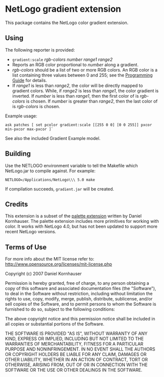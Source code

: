 # NetLogo gradient extension

This package contains the NetLogo color gradient extension.

## Using

The following reporter is provided:

 * `gradient:scale` _rgb-colors_ _number_ _range1_ _range2_
  * Reports an RGB color proportional to _number_ along a gradient.
  * _rgb-colors_ should be a list of two or more RGB colors. An RGB color is a list containing three values between 0 and 255; see the [Programming Guide](http://ccl.northwestern.edu/netlogo/5.0/docs/programming.html) for details.
  * If _range1_ is less than _range2_, the color will be directly mapped to gradient colors. While, if _range2_ is less than _range1_, the color gradient is inverted. If _number_ is less than _range1_, then the first color of is  _rgb-colors_ is chosen. If _number_ is greater than _range2_, then the last color of is _rgb-colors_ is chosen.

Example usage:

    ask patches [ set pcolor gradient:scale [[255 0 0] [0 0 255]] pxcor min-pxcor max-pxcor ]`

See also the included Gradient Example model.

## Building

Use the NETLOGO environment variable to tell the Makefile which NetLogo.jar to compile against.  For example:

    NETLOGO=/Applications/NetLogo\\\ 5.0 make

If compilation succeeds, `gradient.jar` will be created.

## Credits

This extension is a subset of the [palette extension](http://ccl.northwestern.edu/extensions/palette/) written by Daniel Kornhauser.  The palette extension includes more primitives for working with color.  It works with NetLogo 4.0, but has not been updated to support more recent NetLogo versions.

## Terms of Use

For more info about the MIT license refer to: http://www.opensource.org/licenses/mit-license.php

Copyright (c) 2007 Daniel Kornhauser

Permission is hereby granted, free of charge, to any person obtaining a copy of this software and associated documentation files (the "Software"), to deal in the Software without restriction, including without limitation the rights to use, copy, modify, merge, publish, distribute, sublicense, and/or sell copies of the Software, and to permit persons to whom the Software is furnished to do so, subject to the following conditions:

The above copyright notice and this permission notice shall be included in all copies or substantial portions of the Software.

THE SOFTWARE IS PROVIDED "AS IS", WITHOUT WARRANTY OF ANY KIND, EXPRESS OR IMPLIED, INCLUDING BUT NOT LIMITED TO THE WARRANTIES OF MERCHANTABILITY, FITNESS FOR A PARTICULAR PURPOSE AND NONINFRINGEMENT. IN NO EVENT SHALL THE AUTHORS OR COPYRIGHT HOLDERS BE LIABLE FOR ANY CLAIM, DAMAGES OR OTHER LIABILITY, WHETHER IN AN ACTION OF CONTRACT, TORT OR OTHERWISE, ARISING FROM, OUT OF OR IN CONNECTION WITH THE SOFTWARE OR THE USE OR OTHER DEALINGS IN THE SOFTWARE.
